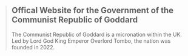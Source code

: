 > ## Offical Website for the Government of the Communist Republic of Goddard
> The Communist Republic of Goddard is a micronation within the UK. Led by Lord God King Emperor Overlord Tombo, the nation was founded in 2022.
